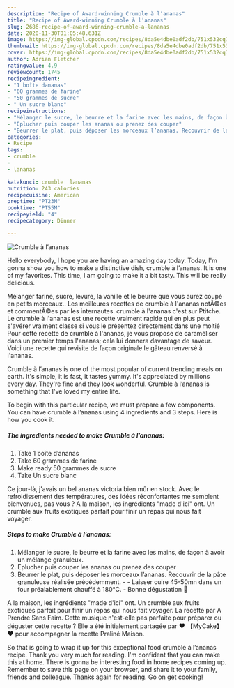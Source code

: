 ```yaml
---
description: "Recipe of Award-winning Crumble à l’ananas"
title: "Recipe of Award-winning Crumble à l’ananas"
slug: 2686-recipe-of-award-winning-crumble-a-lananas
date: 2020-11-30T01:05:48.631Z
image: https://img-global.cpcdn.com/recipes/8da5e4dbe0adf2db/751x532cq70/crumble-a-lananas-photo-principale-de-la-recette.jpg
thumbnail: https://img-global.cpcdn.com/recipes/8da5e4dbe0adf2db/751x532cq70/crumble-a-lananas-photo-principale-de-la-recette.jpg
cover: https://img-global.cpcdn.com/recipes/8da5e4dbe0adf2db/751x532cq70/crumble-a-lananas-photo-principale-de-la-recette.jpg
author: Adrian Fletcher
ratingvalue: 4.9
reviewcount: 1745
recipeingredient:
- "1 boîte dananas"
- "60 grammes de farine"
- "50 grammes de sucre"
- " Un sucre blanc"
recipeinstructions:
- "Mélanger le sucre, le beurre et la farine avec les mains, de façon à avoir un mélange granuleux."
- "Eplucher puis couper les ananas ou prenez des couper"
- "Beurrer le plat, puis déposer les morceaux l’ananas. Recouvrir de la pâte granuleuse réalisée précédemment.  Laisser cuire 45-50mn dans un four préalablement chauffé à 180°C. Bonne dégustation 🤩"
categories:
- Recipe
tags:
- crumble
- 
- lananas

katakunci: crumble  lananas 
nutrition: 243 calories
recipecuisine: American
preptime: "PT23M"
cooktime: "PT55M"
recipeyield: "4"
recipecategory: Dinner

---
```



![Crumble à l’ananas](https://img-global.cpcdn.com/recipes/8da5e4dbe0adf2db/751x532cq70/crumble-a-lananas-photo-principale-de-la-recette.jpg)

Hello everybody, I hope you are having an amazing day today. Today, I'm gonna show you how to make a distinctive dish, crumble à l’ananas. It is one of my favorites. This time, I am going to make it a bit tasty. This will be really delicious.

Mélanger farine, sucre, levure, la vanille et le beurre que vous aurez coupé en petits morceaux.. Les meilleures recettes de crumble à l&#39;ananas notÃ©es et commentÃ©es par les internautes. crumble à l&#39;ananas c&#39;est sur Ptitche. Le crumble à l&#39;ananas est une recette vraiment rapide qui en plus peut s&#39;avérer vraiment classe si vous le présentez directement dans une moitié Pour cette recette de crumble à l&#39;ananas, je vous propose de caraméliser dans un premier temps l&#39;ananas; cela lui donnera davantage de saveur. Voici une recette qui revisite de façon originale le gâteau renversé à l&#39;ananas.

Crumble à l’ananas is one of the most popular of current trending meals on earth. It's simple, it is fast, it tastes yummy. It's appreciated by millions every day. They're fine and they look wonderful. Crumble à l’ananas is something that I've loved my entire life.


To begin with this particular recipe, we must prepare a few components. You can have crumble à l’ananas using 4 ingredients and 3 steps. Here is how you cook it.

<!--inarticleads1-->

##### The ingredients needed to make Crumble à l’ananas:

1. Take 1 boîte d’ananas
1. Take 60 grammes de farine
1. Make ready 50 grammes de sucre
1. Take  Un sucre blanc


Ce jour-là, j&#39;avais un bel ananas victoria bien mûr en stock. Avec le refroidissement des températures, des idées réconfortantes me semblent bienvenues, pas vous ? A la maison, les ingrédients &#34;made d&#39;ici&#34; ont. Un crumble aux fruits exotiques parfait pour finir un repas qui nous fait voyager. 

<!--inarticleads2-->

##### Steps to make Crumble à l’ananas:

1. Mélanger le sucre, le beurre et la farine avec les mains, de façon à avoir un mélange granuleux.
1. Eplucher puis couper les ananas ou prenez des couper
1. Beurrer le plat, puis déposer les morceaux l’ananas. Recouvrir de la pâte granuleuse réalisée précédemment. -  - Laisser cuire 45-50mn dans un four préalablement chauffé à 180°C. - Bonne dégustation 🤩


A la maison, les ingrédients &#34;made d&#39;ici&#34; ont. Un crumble aux fruits exotiques parfait pour finir un repas qui nous fait voyager. La recette par A Prendre Sans Faim. Cette musique n&#39;est-elle pas parfaite pour préparer ou déguster cette recette ? Elle a été initialement partagée par ❤ 【MyCake】 ❤ pour accompagner la recette Praliné Maison. 

So that is going to wrap it up for this exceptional food crumble à l’ananas recipe. Thank you very much for reading. I'm confident that you can make this at home. There is gonna be interesting food in home recipes coming up. Remember to save this page on your browser, and share it to your family, friends and colleague. Thanks again for reading. Go on get cooking!
